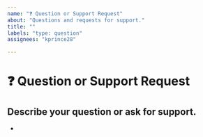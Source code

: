 ```yaml
---
name: "❓ Question or Support Request"
about: "Questions and requests for support."
title: ""
labels: "type: question"
assignees: "kprince28"

---
```


# **❓ Question or Support Request**

## **Describe your question or ask for support.**
<!-- A clear and concise description of what your doubt is. -->

*